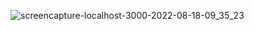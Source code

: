 

![screencapture-localhost-3000-2022-08-18-09_35_23](https://user-images.githubusercontent.com/104890083/185337385-e047e9ca-e565-4152-8437-8e1e862ee874.png)

